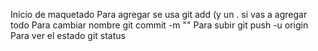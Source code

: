 Inicio de maquetado
Para agregar se usa git add (y un . si vas a agregar todo
Para cambiar nombre git commit -m ""
Para subir git push -u origin
Para ver el estado git status
